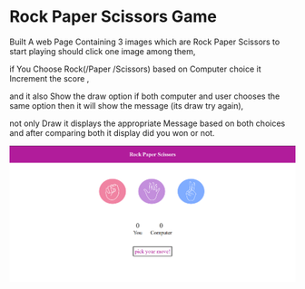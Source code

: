 # Rock Paper Scissors Game

Built A web Page Containing 3 images which are Rock Paper Scissors to start playing should click one image among them,

if You Choose Rock(/Paper /Scissors) based on Computer choice it Increment the score ,

and it also Show the draw option if both computer and user chooses the same option then it will show the message (its draw try again),

not only Draw it displays the appropriate Message based on both choices and after comparing both it display did you won or not.

![Rock Paper Scissor Preview](https://github.com/bhavani-mhrl/rockPaperScissors-project/blob/1efd0c12516f9d9397aa56ffd8f79227d0772465/Screenshot%202025-09-23%20200543.png)
